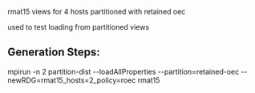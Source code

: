 rmat15 views for 4 hosts partitioned with retained oec

used to test loading from partitioned views

## Generation Steps:
mpirun -n 2 partition-dist --loadAllProperties --partition=retained-oec --newRDG=rmat15_hosts=2_policy=roec rmat15
